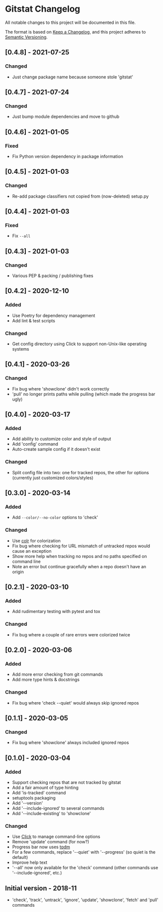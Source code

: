 # Gitstat Changelog

All notable changes to this project will be documented in this file.

The format is based on [Keep a Changelog](https://keepachangelog.com/en/1.0.0/),
and this project adheres to [Semantic Versioning](https://semver.org/spec/v2.0.0.html).

## [0.4.8] - 2021-07-25
### Changed
- Just change package name because someone stole 'gitstat'

## [0.4.7] - 2021-07-24
### Changed
- Just bump module dependencies and move to github

## [0.4.6] - 2021-01-05
### Fixed
- Fix Python version dependency in package information

## [0.4.5] - 2021-01-03
### Changed
- Re-add package classifiers not copied from (now-deleted) setup.py

## [0.4.4] - 2021-01-03
### Fixed
- Fix `--all`

## [0.4.3] - 2021-01-03
### Changed
- Various PEP & packing / publishing fixes

## [0.4.2] - 2020-12-10
### Added
- Use Poetry for dependency management
- Add lint & test scripts
### Changed
- Get config directory using Click to support non-Unix-like operating systems

## [0.4.1] - 2020-03-26
### Changed
- Fix bug where 'showclone' didn't work correctly
- 'pull' no longer prints paths while pulling (which made the progress bar ugly)

## [0.4.0] - 2020-03-17
### Added
- Add ability to customize color and style of output
- Add 'config' command
- Auto-create sample config if it doesn't exist

### Changed
- Split config file into two: one for tracked repos, the other for options (currently just customized colors/styles)

## [0.3.0] - 2020-03-14
### Added
- Add `--color/--no-color` options to 'check'
### Changed
- Use [colr](https://github.com/welbornprod/colr) for colorization
- Fix bug where checking for URL mismatch of untracked repos would cause an exception
- Show more help when tracking no repos and no paths specified on command line
- Note an error but continue gracefully when a repo doesn't have an origin

## [0.2.1] - 2020-03-10
### Added
- Add rudimentary testing with pytest and tox
### Changed
- Fix bug where a couple of rare errors were colorized twice


## [0.2.0] - 2020-03-06
### Added
- Add more error checking from git commands
- Add more type hints & docstrings
### Changed
- Fix bug where 'check --quiet' would always skip ignored repos

## [0.1.1] - 2020-03-05
### Changed
- Fix bug where 'showclone' always included ignored repos

## [0.1.0] - 2020-03-04
### Added
- Support checking repos that are not tracked by gitstat
- Add a fair amount of type hinting
- Add 'is-tracked' command
- setuptools packaging
- Add '--version'
- Add '--include-ignored' to several commands
- Add '--include-existing' to 'showclone'
### Changed
- Use [Click](https://click.palletsprojects.com/) to manage command-line options
- Remove 'update' command (for now?)
- Progress bar now uses [tqdm](https://github.com/tqdm/tqdm)
- For a few commands, replace '--quiet' with '--progress' (so quiet is the default)
- Improve help text
- '--all' now only available for the 'check' command (other commands use '--include-ignored', etc.)

## Initial version - 2018-11
- 'check', 'track', 'untrack', 'ignore', 'update', 'showclone', 'fetch' and 'pull' commands
